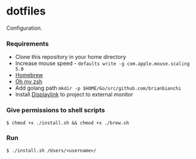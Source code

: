 # dotfiles
Configuration.

### Requirements
- Clone this repository in your home directory
- Increase mouse speed - `defaults write -g com.apple.mouse.scaling  5.0`
- [Homebrew](https://brew.sh/)
- [Oh my zsh](https://ohmyz.sh/)
- Add golang path `mkdir -p $HOME/Go/src/github.com/brianbianchi`
- Install [Displaylink](https://www.displaylink.com/downloads/macos) to project to external monitor

### Give permissions to shell scripts
`$ chmod +x ./install.sh && chmod +x ./brew.sh`

### Run
`$ ./install.sh /Users/<username>/`